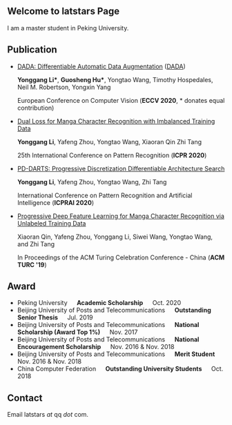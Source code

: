 ## Welcome to latstars Page

I am a master student in Peking University.


## Publication
- [DADA: Differentiable Automatic Data Augmentation](https://link.springer.com/chapter/10.1007/978-3-030-58542-6_35) ([DADA](https://github.com/VDIGPKU/DADA)) 

	**Yonggang Li\***, **Guosheng Hu\***, Yongtao Wang, Timothy Hospedales, Neil M. Robertson, Yongxin Yang
	
  European Conference on Computer Vision (**ECCV 2020**, * donates equal contribution)

- [Dual Loss for Manga Character Recognition with Imbalanced Training Data](https://ieeexplore.ieee.org/abstract/document/9412282/)

	**Yonggang Li**, Yafeng Zhou, Yongtao Wang, Xiaoran Qin Zhi Tang

  25th International Conference on Pattern Recognition (**ICPR 2020**)

- [PD-DARTS: Progressive Discretization Differentiable Architecture Search](https://link.springer.com/chapter/10.1007/978-3-030-59830-3_26)

	**Yonggang Li**, Yafeng Zhou, Yongtao Wang, Zhi Tang

  International Conference on Pattern Recognition and Artificial Intelligence (**ICPRAI 2020**)
  
- [Progressive Deep Feature Learning for Manga Character Recognition via Unlabeled Training Data](https://dl.acm.org/doi/abs/10.1145/3321408.3322624)

	Xiaoran Qin, Yafeng Zhou, Yonggang Li, Siwei Wang, Yongtao Wang, and Zhi Tang

  In Proceedings of the ACM Turing Celebration Conference - China (**ACM TURC '19**)

## Award
- Peking University    &emsp;    **Academic Scholarship**    &emsp;    Oct. 2020
- Beijing University of Posts and Telecommunications    &emsp;    **Outstanding Senior Thesis**    &emsp;    Jul. 2019 
- Beijing University of Posts and Telecommunications    &emsp;    **National Scholarship (Award Top 1%)**    &emsp;    Nov. 2017 
- Beijing University of Posts and Telecommunications    &emsp;    **National Encouragement Scholarship**    &emsp;    Nov. 2016 & Nov. 2018 
- Beijing University of Posts and Telecommunications    &emsp;    **Merit Student**    &emsp;    Nov. 2016 & Nov. 2018 
- China Computer Federation    &emsp;    **Outstanding University Students**    &emsp;    Oct. 2018 

## Contact
Email latstars  _at_ qq  _dot_ com.

